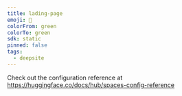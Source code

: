 ```yaml
---
title: lading-page
emoji: 🐳
colorFrom: green
colorTo: green
sdk: static
pinned: false
tags:
  - deepsite
---
```


Check out the configuration reference at https://huggingface.co/docs/hub/spaces-config-reference